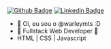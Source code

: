 [![Github Badge](https://img.shields.io/badge/-Github-000?style=flat-square&logo=Github&logoColor=white&link=https://github.com/warleytmts)](https://github.com/warleymts)
[![Linkedin Badge](https://img.shields.io/badge/-LinkedIn-blue?style=flat-square&logo=Linkedin&logoColor=white&link=https://www.linkedin.com/in/warleymts/)](https://www.linkedin.com/in/warleymts/)

- 👋 Oi, eu sou o @warleymts :D
- 👀 Fullstack Web Developer  :construction:
- HTML | CSS | Javascript
